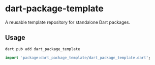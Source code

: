 # dart-package-template

A reusable template repository for standalone Dart packages.

## Usage

```shell
dart pub add dart_package_template
```

```dart
import 'package:dart_package_template/dart_package_template.dart';
```
